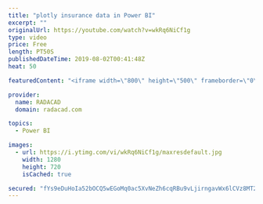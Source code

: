 ```yaml
---
title: "plotly insurance data in Power BI"
excerpt: ""
originalUrl: https://youtube.com/watch?v=wkRq6NiCf1g
type: video
price: Free
length: PT50S
publishedDateTime: 2019-08-02T00:41:48Z
heat: 50

featuredContent: "<iframe width=\"800\" height=\"500\" frameborder=\"0\" src=\"https://www.youtube.com/embed/wkRq6NiCf1g\" allow=\"accelerometer; autoplay; encrypted-media; gyroscope; picture-in-picture\" allowfullscreen></iframe>"

provider:
  name: RADACAD
  domain: radacad.com

topics:
  - Power BI

images:
  - url: https://i.ytimg.com/vi/wkRq6NiCf1g/maxresdefault.jpg
    width: 1280
    height: 720
    isCached: true

secured: "fYs9eDuHoIa52bOCQ5wEGoMq0ac5XvNeZh6cqRBu9vLjirngavWx6lCVz8MT2MSt06D0BWhGfDaxynF4XNyopBBpuATB+DGxNC5/12Gpp6nQY3FVWvCVdhuD5ubvR5msoUtqs277mhk0eZxQJ32kDOb3Y7BpYuWn95m19B9lOWZM7AHhW1sprnKKDkCqgCqxvtzwc61rRhjVCdRk1O5Mt+IR9NroUzSYk/SQrOGmosb3ZBTU9rTd8X0dgwfTQEZ6wBaB5DD7L21h/X5xZ2u7hA1cFZsBblSgzXFX/iMXBBnAOJRhpF8vI4VuDk3T+/ydj9ULYKGu2+4zzJDui8vXxY/WN5t6dXdNC6VKA6STbbBslkKWQaEy+DoxnO30IrWBmEHI4FZwra1f+cbUNZI+0VdwV9wFGfotv0aQm3/z52w=;zGikdU4mv8b/UKfCcJG4Nw=="
---
```


